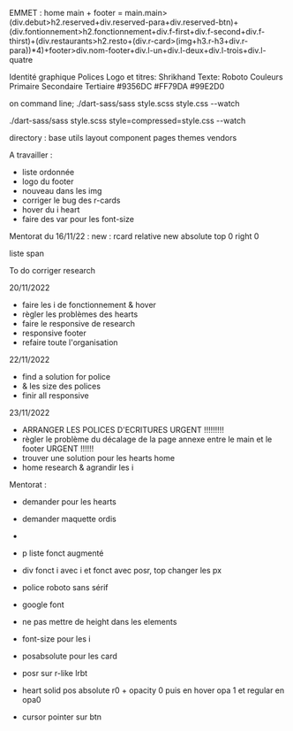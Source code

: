 EMMET :
home main + footer =  main.main>(div.debut>h2.reserved+div.reserved-para+div.reserved-btn)+(div.fontionnement>h2.fonctionnement+div.f-first+div.f-second+div.f-thirst)+(div.restaurants>h2.resto+(div.r-card>(img+h3.r-h3+div.r-para))*4)+footer>div.nom-footer+div.l-un+div.l-deux+div.l-trois+div.l-quatre

Identité graphique
Polices
Logo et titres: Shrikhand
Texte: Roboto
Couleurs
Primaire Secondaire Tertiaire
#9356DC #FF79DA #99E2D0

on command line;
 ./dart-sass/sass style.scss style.css --watch

  ./dart-sass/sass style.scss style=compressed=style.css --watch

directory : 
base
utils
layout 
component
pages
themes
vendors

A travailler :
- liste ordonnée
- logo du footer
- nouveau dans les img
- corriger le bug des r-cards
- hover du i heart
- faire des var pour les font-size


Mentorat du 16/11/22 :
new :
rcard relative
new absolute
top 0
right 0

liste
span

To do 
corriger research

20/11/2022
- faire les i de fonctionnement & hover
- règler les problèmes des hearts
- faire le responsive de research
- responsive footer
- refaire toute l'organisation

22/11/2022
- find a solution for police
- & les size des polices
- finir all responsive 

23/11/2022
- ARRANGER LES POLICES D'ECRITURES URGENT !!!!!!!!!
- règler le problème du décalage de la page annexe entre le main et le footer URGENT !!!!!!
- trouver une solution pour les hearts home
- home research & agrandir les i

Mentorat :
- demander pour les hearts
- demander maquette ordis
- 

- p liste fonct augmenté
- div fonct i avec i et fonct avec posr, top changer les px
- police roboto sans sérif
- google font 
- ne pas mettre de height dans les elements
- font-size pour les i
- posabsolute pour les card
- posr sur r-like lrbt
- heart solid pos absolute r0 + opacity 0
puis en hover opa 1 et regular en opa0
- cursor pointer sur btn 